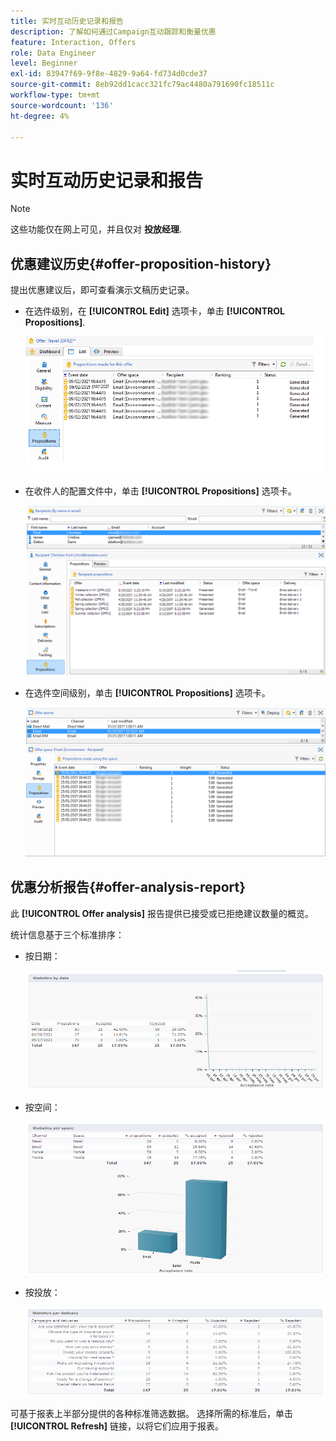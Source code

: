 ```yaml
---
title: 实时互动历史记录和报告
description: 了解如何通过Campaign互动跟踪和衡量优惠
feature: Interaction, Offers
role: Data Engineer
level: Beginner
exl-id: 83947f69-9f8e-4829-9a64-fd734d0cde37
source-git-commit: 8eb92dd1cacc321fc79ac4480a791690fc18511c
workflow-type: tm+mt
source-wordcount: '136'
ht-degree: 4%

---
```


# 实时互动历史记录和报告

>[!NOTE]
>
>这些功能仅在网上可见，并且仅对 **投放经理**.

## 优惠建议历史{#offer-proposition-history}

提出优惠建议后，即可查看演示文稿历史记录。

* 在选件级别，在 **[!UICONTROL Edit]** 选项卡，单击 **[!UICONTROL Propositions]**.

  ![](assets/offer_followup_006.png)

* 在收件人的配置文件中，单击 **[!UICONTROL Propositions]** 选项卡。

  ![](assets/offer_followup_002.png)

* 在选件空间级别，单击 **[!UICONTROL Propositions]** 选项卡。

  ![](assets/offer_space_prop_001_b.png)

## 优惠分析报告{#offer-analysis-report}

此 **[!UICONTROL Offer analysis]** 报告提供已接受或已拒绝建议数量的概览。

统计信息基于三个标准排序：

* 按日期：

  ![](assets/offer_report_perdate.png)

* 按空间：

  ![](assets/offer_report_perspaces.png)

* 按投放：

  ![](assets/offer_report_perdeliveries.png)

可基于报表上半部分提供的各种标准筛选数据。 选择所需的标准后，单击 **[!UICONTROL Refresh]** 链接，以将它们应用于报表。

